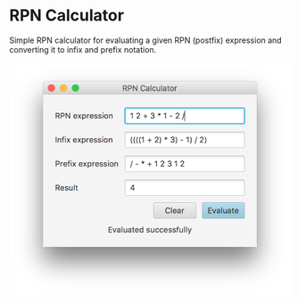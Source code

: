 # RPN Calculator
Simple RPN calculator for evaluating a given RPN (postfix) expression and converting it to infix and prefix notation.

![Screenshot](screenshot.png)
